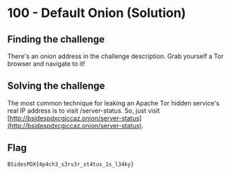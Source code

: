 # 100 - Default Onion (Solution)

## Finding the challenge

There's an onion address in the challenge description. Grab yourself a Tor browser and navigate to it!

## Solving the challenge

The most common technique for leaking an Apache Tor hidden service's real IP address is to visit /server-status. So, just visit [http://bsidespdxcgjccaz.onion/server-status](http://bsidespdxcgjccaz.onion/server-status).

## Flag
`BSidesPDX{4p4ch3_s3rv3r_st4tus_1s_l34ky}`